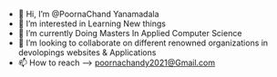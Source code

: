 - 👋 Hi, I’m @PoornaChand Yanamadala
- 👀 I’m interested in Learning New things
- 🌱 I’m currently Doing Masters In Applied Computer Science
- 💞️ I’m looking to collaborate on different renowned organizations in devolopings websites & Applications
- 📫 How to reach --> poornachandy2021@Gmail.com


